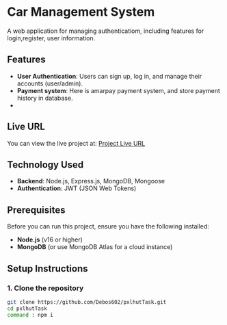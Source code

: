 # Car Management System

A web application for managing authenticatiom, including features for login,register, user information.

## Features

- **User Authentication**: Users can sign up, log in, and manage their accounts (user/admin).
- **Payment system**: Here is amarpay payment system, and store payment history in database.
- 
## Live URL

You can view the live project at: [Project Live URL](https://task-pxl-hut.vercel.app)

## Technology Used


- **Backend**: Node.js, Express.js, MongoDB, Mongoose
- **Authentication**: JWT (JSON Web Tokens)

## Prerequisites

Before you can run this project, ensure you have the following installed:

- **Node.js** (v16 or higher)
- **MongoDB** (or use MongoDB Atlas for a cloud instance)

## Setup Instructions

### 1. Clone the repository

```bash
git clone https://github.com/Debos602/pxlhutTask.git
cd pxlhutTask
command : npm i
